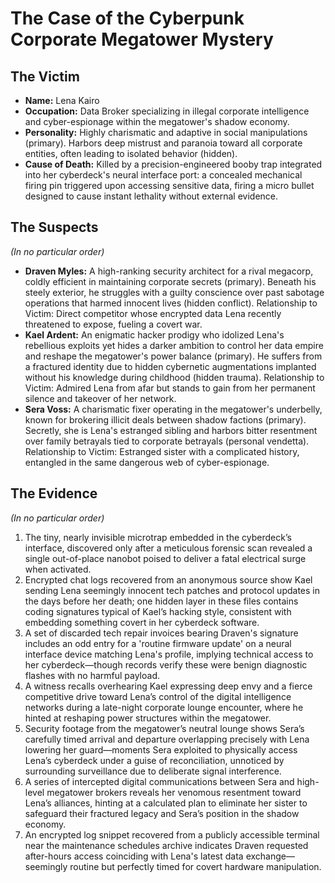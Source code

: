 # The Case of the Cyberpunk Corporate Megatower Mystery

## The Victim
- **Name:** Lena Kairo
- **Occupation:** Data Broker specializing in illegal corporate intelligence and cyber-espionage within the megatower's shadow economy.
- **Personality:** Highly charismatic and adaptive in social manipulations (primary). Harbors deep mistrust and paranoia toward all corporate entities, often leading to isolated behavior (hidden).
- **Cause of Death:** Killed by a precision-engineered booby trap integrated into her cyberdeck's neural interface port: a concealed mechanical firing pin triggered upon accessing sensitive data, firing a micro bullet designed to cause instant lethality without external evidence.

## The Suspects
*(In no particular order)*
- **Draven Myles:** A high-ranking security architect for a rival megacorp, coldly efficient in maintaining corporate secrets (primary). Beneath his steely exterior, he struggles with a guilty conscience over past sabotage operations that harmed innocent lives (hidden conflict). Relationship to Victim: Direct competitor whose encrypted data Lena recently threatened to expose, fueling a covert war.
- **Kael Ardent:** An enigmatic hacker prodigy who idolized Lena's rebellious exploits yet hides a darker ambition to control her data empire and reshape the megatower's power balance (primary). He suffers from a fractured identity due to hidden cybernetic augmentations implanted without his knowledge during childhood (hidden trauma). Relationship to Victim: Admired Lena from afar but stands to gain from her permanent silence and takeover of her network.
- **Sera Voss:** A charismatic fixer operating in the megatower's underbelly, known for brokering illicit deals between shadow factions (primary). Secretly, she is Lena's estranged sibling and harbors bitter resentment over family betrayals tied to corporate betrayals (personal vendetta). Relationship to Victim: Estranged sister with a complicated history, entangled in the same dangerous web of cyber-espionage.

## The Evidence
*(In no particular order)*
1. The tiny, nearly invisible microtrap embedded in the cyberdeck’s interface, discovered only after a meticulous forensic scan revealed a single out-of-place nanobot poised to deliver a fatal electrical surge when activated.
2. Encrypted chat logs recovered from an anonymous source show Kael sending Lena seemingly innocent tech patches and protocol updates in the days before her death; one hidden layer in these files contains coding signatures typical of Kael’s hacking style, consistent with embedding something covert in her cyberdeck software.
3. A set of discarded tech repair invoices bearing Draven's signature includes an odd entry for a 'routine firmware update' on a neural interface device matching Lena's profile, implying technical access to her cyberdeck—though records verify these were benign diagnostic flashes with no harmful payload.
4. A witness recalls overhearing Kael expressing deep envy and a fierce competitive drive toward Lena’s control of the digital intelligence networks during a late-night corporate lounge encounter, where he hinted at reshaping power structures within the megatower.
5. Security footage from the megatower’s neutral lounge shows Sera’s carefully timed arrival and departure overlapping precisely with Lena lowering her guard—moments Sera exploited to physically access Lena’s cyberdeck under a guise of reconciliation, unnoticed by surrounding surveillance due to deliberate signal interference.
6. A series of intercepted digital communications between Sera and high-level megatower brokers reveals her venomous resentment toward Lena’s alliances, hinting at a calculated plan to eliminate her sister to safeguard their fractured legacy and Sera’s position in the shadow economy.
7. An encrypted log snippet recovered from a publicly accessible terminal near the maintenance schedules archive indicates Draven requested after-hours access coinciding with Lena's latest data exchange—seemingly routine but perfectly timed for covert hardware manipulation.